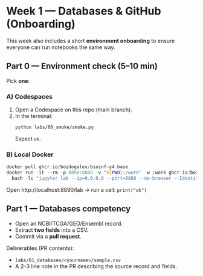 # Week 1 — Databases & GitHub (Onboarding)

This week also includes a short **environment onboarding** to ensure everyone can run notebooks the same way.

## Part 0 — Environment check (5–10 min)

Pick **one**:

### A) Codespaces
1. Open a Codespace on this repo (main branch).
2. In the terminal:  
   ```bash
   python labs/00_smoke/smoke.py
   ```
   Expect `ok`.

### B) Local Docker
```powershell
docker pull ghcr.io/bozdogalex/bioinf-y4:base
docker run -it --rm -p 8890:8888 -v "${PWD}:/work" -w /work ghcr.io/bozdogalex/bioinf-y4:base `
  bash -lc "jupyter lab --ip=0.0.0.0 --port=8888 --no-browser --IdentityProvider.token='' --allow-root"
```
Open http://localhost:8890/lab → run a cell: `print("ok")`

## Part 1 — Databases competency

- Open an NCBI/TCGA/GEO/Ensembl record.
- Extract **two fields** into a CSV.
- Commit via a **pull request**.

Deliverables (PR contents):
- `labs/01_databases/<yourname>/sample.csv`
- A 2–3 line note in the PR describing the source record and fields.
